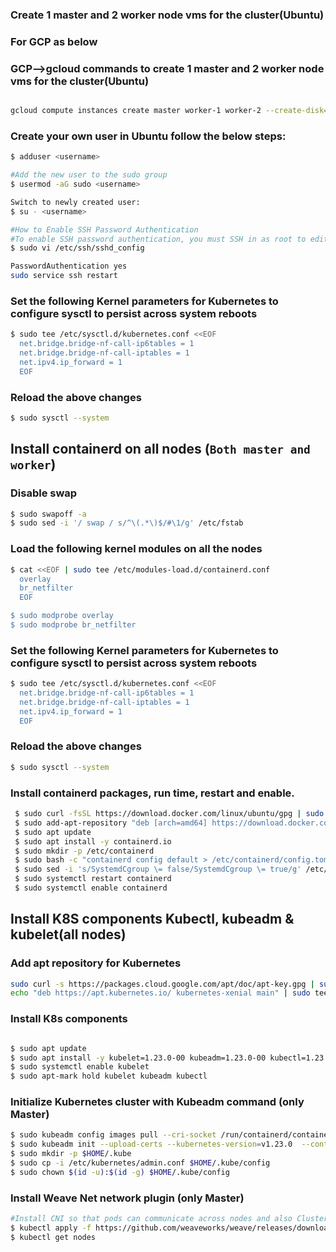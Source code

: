 ### Create 1 master and 2 worker node vms for the cluster(Ubuntu)
### For GCP as below
### GCP-->gcloud commands to create 1 master and 2 worker node vms for the cluster(Ubuntu)
```bash

gcloud compute instances create master worker-1 worker-2 --create-disk=auto-delete=yes,boot=yes,image=projects/ubuntu-os-cloud/global/images/ubuntu-2004-focal-v20230302 --zone us-central1-a --machine-type=e2-medium
```

### Create your own user in Ubuntu follow the below steps:
```bash
$ adduser <username>

#Add the new user to the sudo group 
$ usermod -aG sudo <username>

Switch to newly created user:
$ su - <username>

#How to Enable SSH Password Authentication
#To enable SSH password authentication, you must SSH in as root to edit this file:
$ sudo vi /etc/ssh/sshd_config

PasswordAuthentication yes
sudo service ssh restart
```
### Set the following Kernel parameters for Kubernetes to configure sysctl to persist across system reboots
  ```bash
  $ sudo tee /etc/sysctl.d/kubernetes.conf <<EOF
    net.bridge.bridge-nf-call-ip6tables = 1
    net.bridge.bridge-nf-call-iptables = 1
    net.ipv4.ip_forward = 1
    EOF 
  ```
### Reload the above changes
  ```bash
  $ sudo sysctl --system
  ```
## Install containerd on all nodes (`Both master and worker`)
### Disable swap
  ```bash
  $ sudo swapoff -a
  $ sudo sed -i '/ swap / s/^\(.*\)$/#\1/g' /etc/fstab
  ```
### Load the following kernel modules on all the nodes
  ```bash 
  $ cat <<EOF | sudo tee /etc/modules-load.d/containerd.conf
    overlay
    br_netfilter
    EOF

  $ sudo modprobe overlay
  $ sudo modprobe br_netfilter
  ```

### Set the following Kernel parameters for Kubernetes to configure sysctl to persist across system reboots
  ```bash
  $ sudo tee /etc/sysctl.d/kubernetes.conf <<EOF
    net.bridge.bridge-nf-call-ip6tables = 1
    net.bridge.bridge-nf-call-iptables = 1
    net.ipv4.ip_forward = 1
    EOF
  ```

 ### Reload the above changes
   ```bash
   $ sudo sysctl --system
   ```
 ### Install containerd packages, run time, restart and enable.
   ```bash
    $ sudo curl -fsSL https://download.docker.com/linux/ubuntu/gpg | sudo apt-key add -
    $ sudo add-apt-repository "deb [arch=amd64] https://download.docker.com/linux/ubuntu $(lsb_release -cs) stable"
    $ sudo apt update
    $ sudo apt install -y containerd.io
    $ sudo mkdir -p /etc/containerd
    $ sudo bash -c "containerd config default > /etc/containerd/config.toml"
    $ sudo sed -i 's/SystemdCgroup \= false/SystemdCgroup \= true/g' /etc/containerd/config.toml
    $ sudo systemctl restart containerd
    $ sudo systemctl enable containerd 
   ```
## Install K8S components Kubectl, kubeadm & kubelet(all nodes)
 ### Add apt repository for Kubernetes
 ```bash
 sudo curl -s https://packages.cloud.google.com/apt/doc/apt-key.gpg | sudo apt-key add -
 echo "deb https://apt.kubernetes.io/ kubernetes-xenial main" | sudo tee /etc/apt/sources.list.d/kubernetes.list
 ```
 ### Install K8s components
 ```bash
 
 $ sudo apt update
 $ sudo apt install -y kubelet=1.23.0-00 kubeadm=1.23.0-00 kubectl=1.23.0-00
 $ sudo systemctl enable kubelet
 $ sudo apt-mark hold kubelet kubeadm kubectl
 
 ```
### Initialize Kubernetes cluster with Kubeadm command (only Master)
 ```bash
 $ sudo kubeadm config images pull --cri-socket /run/containerd/containerd.sock --kubernetes-version v1.23.0
 $ sudo kubeadm init --upload-certs --kubernetes-version=v1.23.0  --control-plane-endpoint=$(hostname) --ignore-preflight-errors=all  --cri-socket /run/containerd/containerd.sock
 $ sudo mkdir -p $HOME/.kube
 $ sudo cp -i /etc/kubernetes/admin.conf $HOME/.kube/config
 $ sudo chown $(id -u):$(id -g) $HOME/.kube/config
 ```
### Install Weave Net network plugin (only Master)
```bash
#Install CNI so that pods can communicate across nodes and also Cluster DNS to start functioning. Apply weave CNI (Container Network Interface) on the master node
$ kubectl apply -f https://github.com/weaveworks/weave/releases/download/v2.8.1/weave-daemonset-k8s.yaml
$ kubectl get nodes
```
 
